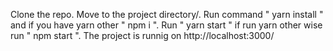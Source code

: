 Clone the repo. 
Move to the project directory/.
Run command " yarn install " and if you have yarn other " npm i ".
Run " yarn start " if run yarn other wise run  " npm start ".
The project is runnig on http://localhost:3000/
